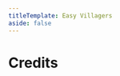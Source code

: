 ```yaml
---
titleTemplate: Easy Villagers
aside: false
---
```


# Credits

<Credits :credits="credits"/>

<script setup>
const credits = [
  {
    element: { name: "Chinese Simplified (China) translation" },
    name: {
      name: "meawerful",
      link: "https://legacy.curseforge.com/members/meawerful",
    },
  },
  {
    element: { name: "Brazilian Portuguese translation" },
    name: {
      name: "Mikeliro",
      link: "https://github.com/Mikeliro",
    },
  },
  {
    element: { name: "Indonesian translation" },
    name: {
      name: "ReyhanAhmad",
      link: "https://github.com/ReyhanAhmad",
    },
  },
  {
    element: { name: "Russian translation" },
    name: {
      name: "kazmurenko",
      link: "https://legacy.curseforge.com/members/kazmurenko",
    },
  },
  {
    element: { name: "Russian translation" },
    name: {
      name: "cyber01",
      link: "https://github.com/cyber01",
    },
  },
  {
    element: { name: "French translation" },
    name: {
      name: "dracnis",
      link: "https://github.com/dracnis",
    },
  },
  {
    element: { name: "Korean translation" },
    name: {
      name: "hayanggom",
      link: "https://github.com/hayanggom",
    },
  },
  {
    element: { name: "Chinese Simplified (China) translation" },
    name: {
      name: "mc-kaishixiaxue",
      link: "https://github.com/mc-kaishixiaxue",
    },
  },
  {
    element: { name: "Hungarian translation" },
    name: {
      name: "Dávid Czompó",
      link: "https://github.com/Czompi",
    },
  },
  {
    element: { name: "Japanese translation" },
    name: {
      name: "ALFEECLARE",
      link: "https://github.com/ALFEECLARE",
    },
  },
  {
    element: { name: "Ukrainian translation" },
    name: {
      name: "Svitlana",
      link: "https://github.com/SadSvita",
    },
  },
  {
    element: { name: "Chinese Traditional translation" },
    name: {
      name: "Lobster0228",
      link: "https://github.com/Lobster0228",
    },
  },
  {
    element: { name: "Korean translation" },
    name: {
      name: "smoong",
      link: "https://github.com/smoong951",
    },
  },
  {
    element: { name: "Ukrainian translation" },
    name: {
      name: "Andrij Zyniuk",
      link: "https://github.com/pgmtags",
    },
  },
  {
    element: { name: "Chinese Traditional translation" },
    name: {
      name: "dirtTW",
      link: "https://github.com/yichifauzi",
    },
  },
  {
    element: { name: "Turkish translation" },
    name: {
      name: "RuyaSavascisi",
      link: "https://github.com/RuyaSavascisi",
    },
  },
  {
    element: { name: "Croatian translation" },
    name: {
      name: "Ivan Okić",
      link: "https://github.com/nugeta",
    },
  },
];
</script>
